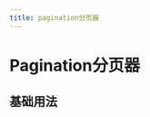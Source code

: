 ```yaml
---
title: pagination分页器
---
```


# Pagination分页器

## 基础用法

<pagination-default></pagination-default>  

